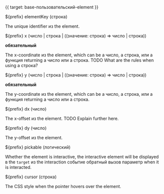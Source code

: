 {{ target: base-пользовательский-element }}

${prefix} elementKey (строка)

The unique identifier из the element.

${prefix} x (число | строка | ((значение: строка) => число | строка))

**обязательный**

The x-coordinate из the element, which can be a число, a строка, или a функция returning a число или a строка. TODO What are the rules when using a строка?

${prefix} y (число | строка | ((значение: строка) => число | строка))

**обязательный**

The y-coordinate из the element, which can be a число, a строка, или a функция returning a число или a строка.

${prefix} dx (число)

The x-offset из the element. TODO Explain further here.

${prefix} dy (число)

The y-offset из the element.

${prefix} pickable (логический)

Whether the element is interactive, the interactive element will be displayed в the `target` из the interaction событие обратный вызов параметр when it is interacted.

${prefix} cursor (строка)

The CSS style when the pointer hovers over the element.